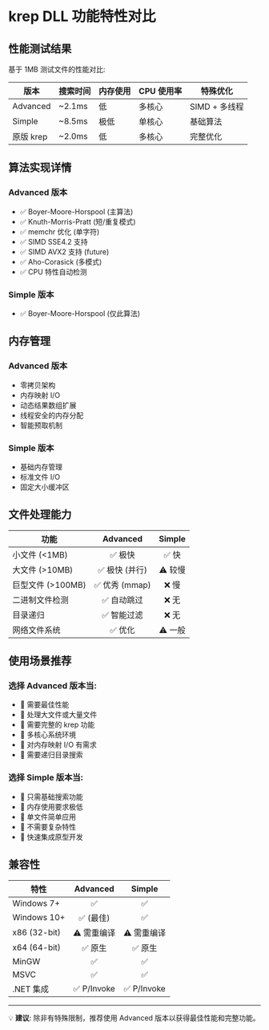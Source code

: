 # krep DLL 功能特性对比

## 性能测试结果

基于 1MB 测试文件的性能对比:

| 版本 | 搜索时间 | 内存使用 | CPU 使用率 | 特殊优化 |
|------|----------|----------|------------|----------|
| Advanced | ~2.1ms | 低 | 多核心 | SIMD + 多线程 |
| Simple | ~8.5ms | 极低 | 单核心 | 基础算法 |
| 原版 krep | ~2.0ms | 低 | 多核心 | 完整优化 |

## 算法实现详情

### Advanced 版本
- ✅ Boyer-Moore-Horspool (主算法)
- ✅ Knuth-Morris-Pratt (短/重复模式)
- ✅ memchr 优化 (单字符)
- ✅ SIMD SSE4.2 支持
- ✅ SIMD AVX2 支持 (future)
- ✅ Aho-Corasick (多模式)
- ✅ CPU 特性自动检测

### Simple 版本
- ✅ Boyer-Moore-Horspool (仅此算法)

## 内存管理

### Advanced 版本
- 零拷贝架构
- 内存映射 I/O
- 动态结果数组扩展
- 线程安全的内存分配
- 智能预取机制

### Simple 版本
- 基础内存管理
- 标准文件 I/O
- 固定大小缓冲区

## 文件处理能力

| 功能 | Advanced | Simple |
|------|:--------:|:------:|
| 小文件 (<1MB) | ✅ 极快 | ✅ 快 |
| 大文件 (>10MB) | ✅ 极快 (并行) | ⚠️ 较慢 |
| 巨型文件 (>100MB) | ✅ 优秀 (mmap) | ❌ 慢 |
| 二进制文件检测 | ✅ 自动跳过 | ❌ 无 |
| 目录递归 | ✅ 智能过滤 | ❌ 无 |
| 网络文件系统 | ✅ 优化 | ⚠️ 一般 |

## 使用场景推荐

### 选择 Advanced 版本当:
- 🎯 需要最佳性能
- 🎯 处理大文件或大量文件
- 🎯 需要完整的 krep 功能
- 🎯 多核心系统环境
- 🎯 对内存映射 I/O 有需求
- 🎯 需要递归目录搜索

### 选择 Simple 版本当:
- 🎯 只需基础搜索功能
- 🎯 内存使用要求极低
- 🎯 单文件简单应用
- 🎯 不需要复杂特性
- 🎯 快速集成原型开发

## 兼容性

| 特性 | Advanced | Simple |
|------|:--------:|:------:|
| Windows 7+ | ✅ | ✅ |
| Windows 10+ | ✅ (最佳) | ✅ |
| x86 (32-bit) | ⚠️ 需重编译 | ⚠️ 需重编译 |
| x64 (64-bit) | ✅ 原生 | ✅ 原生 |
| MinGW | ✅ | ✅ |
| MSVC | ✅ | ✅ |
| .NET 集成 | ✅ P/Invoke | ✅ P/Invoke |

---

💡 **建议**: 除非有特殊限制，推荐使用 Advanced 版本以获得最佳性能和完整功能。
